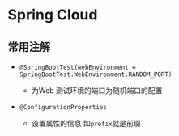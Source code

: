 # Spring Cloud

## 常用注解

* `@SpringBootTest(webEnvironment = SpringBootTest.WebEnvironment.RANDOM_PORT)`
  * 为Web 测试环境的端口为随机端口的配置
  
* `@ConfigurationProperties`
  * 设置属性的信息 如`prefix`就是前缀
  
